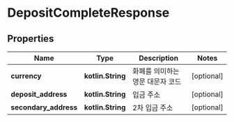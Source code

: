 
# DepositCompleteResponse

## Properties
Name | Type | Description | Notes
------------ | ------------- | ------------- | -------------
**currency** | **kotlin.String** | 화폐를 의미하는 영문 대문자 코드 |  [optional]
**deposit_address** | **kotlin.String** | 입금 주소 |  [optional]
**secondary_address** | **kotlin.String** | 2차 입금 주소 |  [optional]



